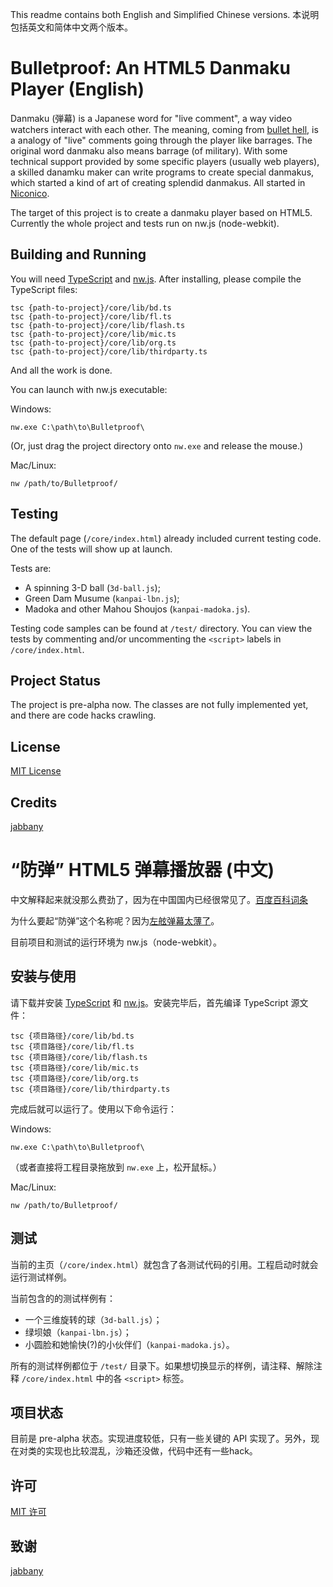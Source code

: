 
This readme contains both English and Simplified Chinese versions. 本说明包括英文和简体中文两个版本。

# Bulletproof: An HTML5 Danmaku Player (English)

Danmaku (弾幕) is a Japanese word for "live comment", a way video watchers interact with each other.
The meaning, coming from [bullet hell](//en.wikipedia.org/wiki/Shoot_%27em_up#Bullet_hell), is
a analogy of "live" comments going through the player like barrages. The original word danmaku
also means barrage (of military). With some technical support provided by some specific players
(usually web players), a skilled danamku maker can write programs to create special danmakus,
which started a kind of art of creating splendid danmakus. All started in [Niconico](//www.nicovideo.jp/).

The target of this project is to create a danmaku player based on HTML5. Currently the whole project and
tests run on nw.js (node-webkit).

## Building and Running

You will need [TypeScript](//www.typescriptlang.org/) and [nw.js](//nwjs.io). After installing, please
compile the TypeScript files:

```
tsc {path-to-project}/core/lib/bd.ts
tsc {path-to-project}/core/lib/fl.ts
tsc {path-to-project}/core/lib/flash.ts
tsc {path-to-project}/core/lib/mic.ts
tsc {path-to-project}/core/lib/org.ts
tsc {path-to-project}/core/lib/thirdparty.ts
```

And all the work is done.

You can launch with nw.js executable:

Windows:

```
nw.exe C:\path\to\Bulletproof\
```

(Or, just drag the project directory onto `nw.exe` and release the mouse.)

Mac/Linux:

```
nw /path/to/Bulletproof/
```

## Testing

The default page (`/core/index.html`) already included current testing code. One of the tests will show
up at launch.

Tests are:

- A spinning 3-D ball (`3d-ball.js`);
- Green Dam Musume (`kanpai-lbn.js`);
- Madoka and other Mahou Shoujos (`kanpai-madoka.js`).

Testing code samples can be found at `/test/` directory. You can view the tests by commenting and/or
uncommenting the `<script>` labels in `/core/index.html`.

## Project Status

The project is pre-alpha now. The classes are not fully implemented yet, and there are code hacks crawling.

## License

[MIT License](//mitlicense.org/)

## Credits

[jabbany](//github.com/jabbany/)

# “防弹” HTML5 弹幕播放器 (中文)

中文解释起来就没那么费劲了，因为在中国国内已经很常见了。[百度百科词条](//baike.baidu.com/subview/1885531/11304309.htm)

为什么要起“防弹”这个名称呢？因为[左舷弹幕太薄了](//zh.moegirl.org/%E5%B7%A6%E8%88%B7%E5%BC%B9%E5%B9%95%E5%A4%AA%E8%96%84%E4%BA%86)。

目前项目和测试的运行环境为 nw.js（node-webkit）。

## 安装与使用

请下载并安装 [TypeScript](//www.typescriptlang.org/) 和 [nw.js](//nwjs.io)。安装完毕后，首先编译 TypeScript 源文件：

```
tsc {项目路径}/core/lib/bd.ts
tsc {项目路径}/core/lib/fl.ts
tsc {项目路径}/core/lib/flash.ts
tsc {项目路径}/core/lib/mic.ts
tsc {项目路径}/core/lib/org.ts
tsc {项目路径}/core/lib/thirdparty.ts
```

完成后就可以运行了。使用以下命令运行：

Windows:

```
nw.exe C:\path\to\Bulletproof\
```

（或者直接将工程目录拖放到 `nw.exe` 上，松开鼠标。）

Mac/Linux:

```
nw /path/to/Bulletproof/
```

## 测试

当前的主页（`/core/index.html`）就包含了各测试代码的引用。工程启动时就会运行测试样例。

当前包含的的测试样例有：

- 一个三维旋转的球（`3d-ball.js`）；
- 绿坝娘（`kanpai-lbn.js`）；
- 小圆脸和她愉快(?)的小伙伴们（`kanpai-madoka.js`）。

所有的测试样例都位于 `/test/` 目录下。如果想切换显示的样例，请注释、解除注释 `/core/index.html` 中的各 `<script>` 标签。

## 项目状态

目前是 pre-alpha 状态。实现进度较低，只有一些关键的 API 实现了。另外，现在对类的实现也比较混乱，沙箱还没做，代码中还有一些hack。

## 许可

[MIT 许可](//mitlicense.org)

## 致谢

[jabbany](//github.com/jabbany/)
